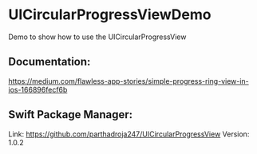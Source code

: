 # UICircularProgressViewDemo
Demo to show how to use the UICircularProgressView

## Documentation:
https://medium.com/flawless-app-stories/simple-progress-ring-view-in-ios-166896fecf6b

## Swift Package Manager:
Link: https://github.com/parthadroja247/UICircularProgressView
Version: 1.0.2
